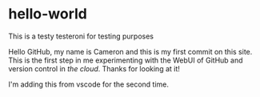 # hello-world
This is a testy testeroni for testing purposes

Hello GitHub, my name is Cameron and this is my first commit on this site. This is the first step in me experimenting with the WebUI of GitHub and version control in <i> the cloud</i>. Thanks for looking at it!


I'm adding this from vscode for the second time.